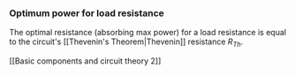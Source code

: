### Optimum power for load resistance
The optimal resistance (absorbing max power) for a load resistance is equal to the circuit's [[Thevenin's Theorem|Thevenin]] resistance $R_{Th}$. 

[[Basic components and circuit theory 2]]